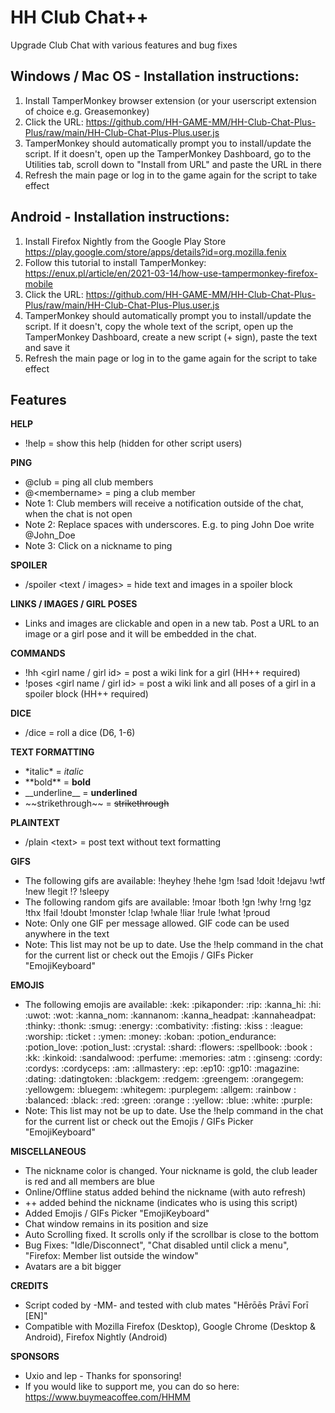 # HH Club Chat++
Upgrade Club Chat with various features and bug fixes

## Windows / Mac OS - Installation instructions:
1) Install TamperMonkey browser extension (or your userscript extension of choice e.g. Greasemonkey)
2) Click the URL: https://github.com/HH-GAME-MM/HH-Club-Chat-Plus-Plus/raw/main/HH-Club-Chat-Plus-Plus.user.js
3) TamperMonkey should automatically prompt you to install/update the script. If it doesn't, open up the TamperMonkey Dashboard, go to the Utilities tab, scroll down to "Install from URL" and paste the URL in there
4) Refresh the main page or log in to the game again for the script to take effect

## Android - Installation instructions:
1) Install Firefox Nightly from the Google Play Store https://play.google.com/store/apps/details?id=org.mozilla.fenix
2) Follow this tutorial to install TamperMonkey: https://enux.pl/article/en/2021-03-14/how-use-tampermonkey-firefox-mobile
3) Click the URL: https://github.com/HH-GAME-MM/HH-Club-Chat-Plus-Plus/raw/main/HH-Club-Chat-Plus-Plus.user.js
4) TamperMonkey should automatically prompt you to install/update the script. If it doesn't, copy the whole text of the script, open up the TamperMonkey Dashboard, create a new script (+ sign), paste the text and save it
5) Refresh the main page or log in to the game again for the script to take effect

## Features
**HELP**
- !help = show this help (hidden for other script users)

**PING**
- @club = ping all club members
- @&lt;membername&gt; = ping a club member
- Note 1: Club members will receive a notification outside of the chat, when the chat is not open
- Note 2: Replace spaces with underscores. E.g. to ping John Doe write @John_Doe
- Note 3: Click on a nickname to ping

**SPOILER**
- /spoiler &lt;text / images&gt; = hide text and images in a spoiler block

**LINKS / IMAGES / GIRL POSES**
- Links and images are clickable and open in a new tab. Post a URL to an image or a girl pose and it will be embedded in the chat.

**COMMANDS**
- !hh &lt;girl name / girl id&gt; = post a wiki link for a girl (HH++ required)
- !poses &lt;girl name / girl id&gt; = post a wiki link and all poses of a girl in a spoiler block (HH++ required)

**DICE**
- /dice = roll a dice (D6, 1-6)

**TEXT FORMATTING**
- &#42;italic&#42; = *italic*
- &#42;&#42;bold&#42;&#42; = **bold**
- &#95;&#95;underline&#95;&#95; = __underlined__
- &#126;&#126;strikethrough&#126;&#126; = ~~strikethrough~~

**PLAINTEXT**
- /plain &lt;text&gt; = post text without text formatting

**GIFS**
- The following gifs are available: !heyhey !hehe !gm !sad !doit !dejavu !wtf !new !legit !? !sleepy
- The following random gifs are available: !moar !both !gn !why !rng !gz !thx !fail !doubt !monster !clap !whale !liar !rule !what !proud
- Note: Only one GIF per message allowed. GIF code can be used anywhere in the text
- Note: This list may not be up to date. Use the !help command in the chat for the current list or check out the Emojis / GIFs Picker "EmojiKeyboard"

**EMOJIS**
- The following emojis are available: :kek: :pikaponder: :rip: :kanna_hi: :hi: :uwot: :wot: :kanna_nom: :kannanom: :kanna_headpat: :kannaheadpat: :thinky: :thonk: :smug: :energy: :combativity: :fisting: :kiss : :league: :worship: :ticket : :ymen: :money: :koban: :potion_endurance: :potion_love: :potion_lust: :crystal: :shard: :flowers: :spellbook: :book : :kk: :kinkoid: :sandalwood: :perfume: :memories: :atm : :ginseng: :cordy: :cordys: :cordyceps: :am: :allmastery: :ep: :ep10: :gp10: :magazine: :dating: :datingtoken: :blackgem: :redgem: :greengem: :orangegem: :yellowgem: :bluegem: :whitegem: :purplegem: :allgem: :rainbow : :balanced: :black: :red: :green: :orange : :yellow: :blue: :white: :purple:
- Note: This list may not be up to date. Use the !help command in the chat for the current list or check out the Emojis / GIFs Picker "EmojiKeyboard"

**MISCELLANEOUS**
- The nickname color is changed. Your nickname is gold, the club leader is red and all members are blue
- Online/Offline status added behind the nickname (with auto refresh)
- ++ added behind the nickname (indicates who is using this script)
- Added Emojis / GIFs Picker "EmojiKeyboard"
- Chat window remains in its position and size
- Auto Scrolling fixed. It scrolls only if the scrollbar is close to the bottom
- Bug Fixes: "Idle/Disconnect", "Chat disabled until click a menu", "Firefox: Member list outside the window"
- Avatars are a bit bigger

**CREDITS**
- Script coded by -MM- and tested with club mates "Hērōēs Prāvī Forī [EN]"
- Compatible with Mozilla Firefox (Desktop), Google Chrome (Desktop & Android), Firefox Nightly (Android)

**SPONSORS**
- Uxio and lep - Thanks for sponsoring!
- If you would like to support me, you can do so here: https://www.buymeacoffee.com/HHMM
